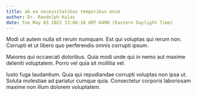 ```yaml
---
title: ab ea necessitatibus temporibus enim
author: Dr. Randolph Kulas
date: Tue May 03 2022 13:00:18 GMT-0400 (Eastern Daylight Time)
---
```

Modi ut autem nulla sit rerum numquam. Est qui voluptas qui rerum non. Corrupti et ut libero quo perferendis omnis corrupti ipsum.

 Maiores qui occaecati doloribus. Quia modi unde qui in nemo aut maxime deleniti voluptatem. Porro vel quia sit mollitia vel.

 Iusto fuga laudantium. Quia qui repudiandae corrupti voluptas non ipsa ut. Soluta molestiae ad pariatur cumque quia. Consectetur corporis laboriosam maxime non illum dolorem voluptatem.